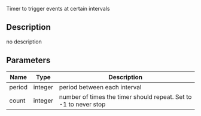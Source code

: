 Timer to trigger events at certain intervals




## Description
no description
## Parameters

<table>
<thead>
	<tr>
		<th>Name</th>
		<th>Type</th>
		<th>Description</th>
	</tr>
</thead>
<tr>
	<td>period</td>
	<td><div class='bg-orange-800 px-2 py-px text-white rounded-sm'>integer</div></td>
	<td>period between each interval</td>
</tr>
<tr>
	<td>count</td>
	<td><div class='bg-orange-800 px-2 py-px text-white rounded-sm'>integer</div></td>
	<td>number of times the timer should repeat. Set to -1 to never stop</td>
</tr>
</table>